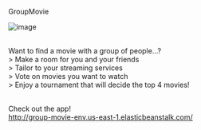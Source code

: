 <p align="center>
          
# GroupMovie

![image](https://user-images.githubusercontent.com/61479556/115965267-f59f6300-a4ed-11eb-907a-bdbd073bc0a0.png)

</br>
Want to find a movie with a group of people...? </br>
> Make a room for you and your friends </br>
> Tailor to your streaming services </br>
> Vote on movies you want to watch </br>
> Enjoy a tournament that will decide the top 4 movies! </br>
</br>

Check out the app! </br>
http://group-movie-env.us-east-1.elasticbeanstalk.com/</br>
</br>

</p>
